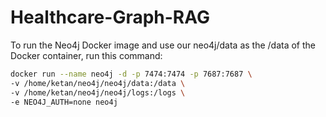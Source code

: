 # Healthcare-Graph-RAG

To run the Neo4j Docker image and use our neo4j/data as the /data of the Docker container, run this command:
```bash
docker run --name neo4j -d -p 7474:7474 -p 7687:7687 \
-v /home/ketan/neo4j/neo4j/data:/data \
-v /home/ketan/neo4j/neo4j/logs:/logs \
-e NEO4J_AUTH=none neo4j
```